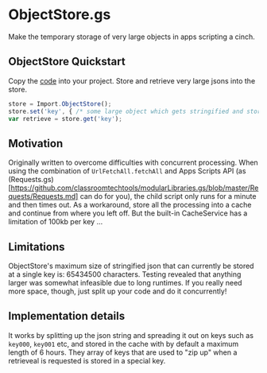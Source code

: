 # ObjectStore.gs

Make the temporary storage of very large objects in apps scripting a cinch. 

## ObjectStore Quickstart

Copy the [code](https://github.com/classroomtechtools/modularLibraries.gs/blob/master/Stores/ObjectStore/ObjectStore.gs) into your project. Store and retrieve very large jsons into the store.

```js
store = Import.ObjectStore();
store.set('key', { /* some large object which gets stringified and stored in sequential keys in CacheServices */ );
var retrieve = store.get('key');
```  

## Motivation

Originally written to overcome difficulties with concurrent processing. When using the combination of `UrlFetchAll.fetchAll` and Apps Scripts API (as (Requests.gs)[https://github.com/classroomtechtools/modularLibraries.gs/blob/master/Requests/Requests.md] can do for you), the child script only runs for a minute and then times out. As a workaround, store all the processing into a cache and continue from where you left off. But the built-in CacheService has a limitation of 100kb per key ...

## Limitations

ObjectStore's maximum size of stringified json that can currently be stored at a single key is: 65434500 characters. Testing revealed that anything larger was somewhat infeasible due to long runtimes. If you really need more space, though, just split up your code and do it concurrently!

## Implementation details

It works by splitting up the json string and spreading it out on keys such as `key000`, `key001` etc, and stored in the cache with by default a maximum length of 6 hours. They array of keys that are used to "zip up" when a retrieveal is requested is stored in a special key. 
